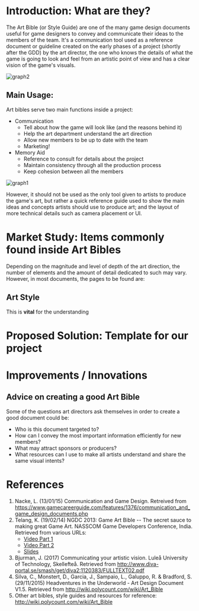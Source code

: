 # Introduction: What are they?
The Art Bible (or Style Guide) are one of the many game design documents useful for game designers to convey and communicate their ideas to the members of the team. It's a communication tool used as a reference document or guideline created on the early phases of a project (shortly after the GDD) by the art director, the one who knows the details of what the game is going to look and feel from an artistic point of view and has a clear vision of the game's visuals.

![graph2](https://github.com/WillyTrek19/ArtBible/blob/main/docs/images/graph2.gif?raw=true)

## Main Usage:
Art bibles serve two main functions inside a project:
- Communication
  - Tell about how the game will look like (and the reasons behind it)
  - Help the art department understand the art direction
  - Allow new members to be up to date with the team
  - Marketing!
- Memory Aid
  - Reference to consult for details about the project
  - Maintain consistency through all the production process
  - Keep cohesion between all the members

![graph1](https://github.com/WillyTrek19/ArtBible/blob/main/docs/images/graph1.png?raw=true)

However, it should not be used as the only tool given to artists to produce the game's art, but rather a quick reference guide used to show the main ideas and concepts artists should use to produce art; and the layout of more technical details such as camera placement or UI.

# Market Study: Items commonly found inside Art Bibles
Depending on the magnitude and level of depth of the art direction, the number of elements and the amount of detail dedicated to such may vary. However, in most documents, the pages to be found are:
## Art Style
This is **vital** for the understanding

# Proposed Solution: Template for our project

# Improvements / Innovations
## Advice on creating a good Art Bible
Some of the questions art directors ask themselves in order to create a good document could be:
- Who is this document targeted to?
- How can I convey the most important information efficiently for new members?
- What may attract sponsors or producers?
- What resources can I use to make all artists understand and share the same visual intents?

# References
1.  Nacke, L. (13/01/15) Communication and Game Design. Retreived from https://www.gamecareerguide.com/features/1376/communication_and_game_design_documents.php
2.  Telang, K. (19/02/14) NGDC 2013: Game Art Bible -- The secret sauce to making great Game Art. NASSCOM Game Developers Conference, India. Retrieved from various URLs:
      - [Video Part 1](https://www.youtube.com/watch?v=vuXxfnCM56A)
      - [Video Part 2](https://www.youtube.com/watch?v=YaDIbe2GeCY)
      - [Slides](https://es.slideshare.net/kshiraj/game-art-bible-secret-sauce-to-making-great-game-art)
3.  Bjurman, J. (2017) Communicating your artistic vision. Luleå University of Technology, Skellefteå. Retrieved from http://www.diva-portal.se/smash/get/diva2:1120383/FULLTEXT02.pdf
4.  Silva, C., Monstert, D., Garcia, J., Sampaio, L., Galuppo, R. & Bradford, S. (29/11/2015) Headventures in the Underworld - Art Design Document V1.5. Retrieved from http://wiki.polycount.com/wiki/Art_Bible
5.  Other art bibles, style guides and resources for reference: http://wiki.polycount.com/wiki/Art_Bible
